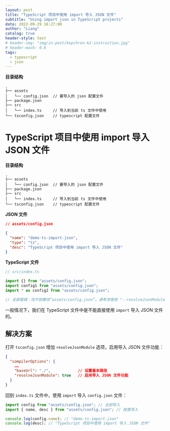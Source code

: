 ```yaml
---
layout: post
title: "TypeScript 项目中使用 import 导入 JSON 文件"
subtitle: "Using import json in TypeScript projects"
date: 2022-09-29 16:27:00
author: "Liang"
catalog: true
header-style: text
# header-img: "img/in-post/keychron-k2-instruction.jpg"
# header-mask: 0.6
tags:
  - typescript
  - json
---
```


**目录结构**

```
.
├── assets
│   └── config.json  // 要导入的 json 配置文件
├── package.json
├── src
│   └── index.ts     // 导入到当前 ts 文件中使用
└── tsconfig.json    // typescript 配置文件
```

# TypeScript 项目中使用 import 导入 JSON 文件

**目录结构**

```
.
├── assets
│   └── config.json  // 要导入的 json 配置文件
├── package.json
├── src
│   └── index.ts     // 导入到当前 ts 文件中使用
└── tsconfig.json    // typescript 配置文件
```

**JSON 文件**

```json
// assets/config.json

{
  "name": "demo-ts-import-json",
  "type": "ts",
  "desc": "TypeScript 项目中使用 import 导入 JSON 文件"
}
```

**TypeScript 文件**

```javascript
// src/index.ts

import {} from "assets/config.json";
import config1 from "assets/config.json";
import * as config2 from "assets/config.json";

// 全部报错：找不到模块“assets/config.json”。请考虑使用 "--resolveJsonModule" 导入带 ".json" 扩展的模块。ts(2732)
```

一般情况下，我们在 TypeScript 文件中是不能直接使用 `import` 导入 JSON 文件的。

## 解决方案

打开 `tsconfig.json` 增加 `resolveJsonModule` 选项，启用导入 JSON 文件功能：

```json
{
  "compilerOptions": {
    ……
    "baseUrl": "./",            // 设置基本路径
    "resolveJsonModule": true   // 启用导入 JSON 文件功能
  }
}
```

回到 `index.ts` 文件中，使用 `import` 导入 `config.json` 文件：

```javascript
import config from "assets/config.json"; // 全部导入
import { name, desc } from "assets/config.json"; // 按需导入

console.log(config.name); // "demo-ts-import-json"
console.log(desc); // "TypeScript 项目中使用 import 导入 JSON 文件"
```
